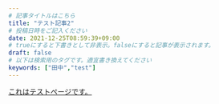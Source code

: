 ```yaml
---
# 記事タイトルはこちら
title: "テスト記事2"
# 投稿日時をご記入ください
date: 2021-12-25T08:59:39+09:00
# trueにすると下書きとして非表示。falseにすると記事が表示されます。
draft: false
# 以下は検索用のタグです。適宜書き換えてください
keywords: ["田中","test"]
---
```


[これはテストページです。](../../../alpha/a/test_by_ban)
